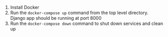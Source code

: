 1. Install Docker
2. Run the `docker-compose up` command from the top level directory. Django app should be running at port 8000
4. Run the `docker-compose down` command to shut down services and clean up